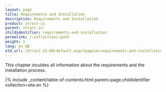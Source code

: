 ```yaml
---
layout: page
title: Requirements and Installation
description: Requirements and Installation
product: xtract-is
parent: xtract-is-
childidentifier: requirements-and-installation
permalink: /:collection/:path
weight: 1
lang: en_GB
old_url: /Xtract-IS-EN/default.aspx?pageid=requirements-and-installation
---
```


This chapter inculdes all information about the requirements and the installation process.

{% include _content/table-of-contents.html parent=page.childidentifier collection=site.en %}
